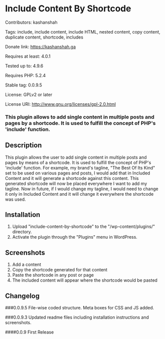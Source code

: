 # Include Content By Shortcode 
Contributors: kashanshah

Tags: include, include content, include HTML, nested content, copy content, duplicate content, shortcode, includes

Donate link: https://kashanshah.ga

Requires at least: 4.0.1

Tested up to: 4.9.6

Requires PHP: 5.2.4

Stable tag: 0.0.9.5

License: GPLv2 or later

License URI: http://www.gnu.org/licenses/gpl-2.0.html

### This plugin allows to add single content in multiple posts and pages by a shortcode. It is used to fulfill the concept of PHP's 'include' function.

## Description
This plugin allows the user to add single content in multiple posts and pages by means of a shortcode. It is used to fulfill the concept of PHP\'s \'include\' function. 
For example, my brand\'s tagline, \"The Best Of Its Kind\" set to be used on various pages and posts, I would add that in Included Content and it will generate a shortcode against this content. This generated shortcode will now be placed everywhere I want to add my tagline. Now in future, if I would change my tagline, I would need to change it only in Included Content and it will change it everywhere the shortcode was used.

## Installation
1. Upload "include-content-by-shortcode" to the "/wp-content/plugins/" directory.
2. Activate the plugin through the "Plugins" menu in WordPress.

## Screenshots
1. Add a content
2. Copy the shortcode generated for that content
3. Paste the shortcode in any post or page
3. The included content will appear where the shortcode would be pasted

## Changelog
###0.0.9.5
File-wise coded structure. Meta boxes for CSS and JS added.

###0.0.9.3
Updated readme files including installation instructions and screenshots.

####0.0.9
First Release
